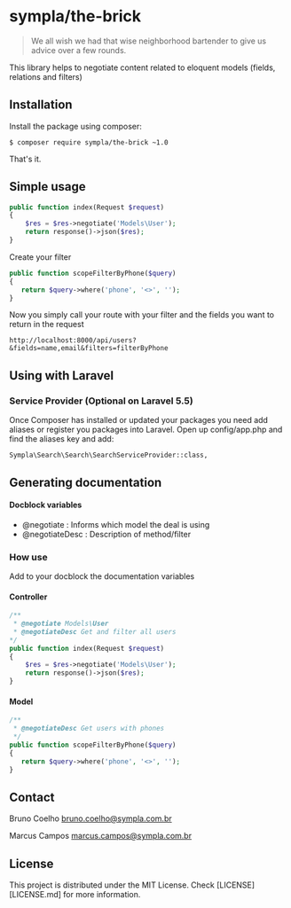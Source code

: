 # sympla/the-brick

> We all wish we had that wise neighborhood bartender to give us advice over a few rounds.

This library helps to negotiate content related to eloquent models (fields, relations and filters)

## Installation

Install the package using composer:

    $ composer require sympla/the-brick ~1.0

That's it.

## Simple usage


```php
public function index(Request $request)
{
    $res = $res->negotiate('Models\User');
    return response()->json($res);
}
```

Create your filter 

```php
public function scopeFilterByPhone($query)
{
   return $query->where('phone', '<>', '');
}
```

Now you simply call your route with your filter and the fields you want to return in the request

```
http://localhost:8000/api/users?&fields=name,email&filters=filterByPhone
```

## Using with Laravel

### Service Provider (Optional on Laravel 5.5)
Once Composer has installed or updated your packages you need add aliases or register you packages into Laravel. Open up config/app.php and find the aliases key and add:

```
Sympla\Search\Search\SearchServiceProvider::class,
```

## Generating documentation

#### Docblock variables

* @negotiate : Informs which model the deal is using
* @negotiateDesc : Description of method/filter

### How use

Add to your docblock the documentation variables

#### Controller
```php
/**
 * @negotiate Models\User
 * @negotiateDesc Get and filter all users 
*/ 
public function index(Request $request)
{
    $res = $res->negotiate('Models\User');
    return response()->json($res);
}
```

#### Model
```php
/**
 * @negotiateDesc Get users with phones
 */
public function scopeFilterByPhone($query)
{
   return $query->where('phone', '<>', '');
}
```

## Contact

Bruno Coelho <bruno.coelho@sympla.com.br>

Marcus Campos <marcus.campos@sympla.com.br>

## License

This project is distributed under the MIT License. Check [LICENSE][LICENSE.md] for more information.
